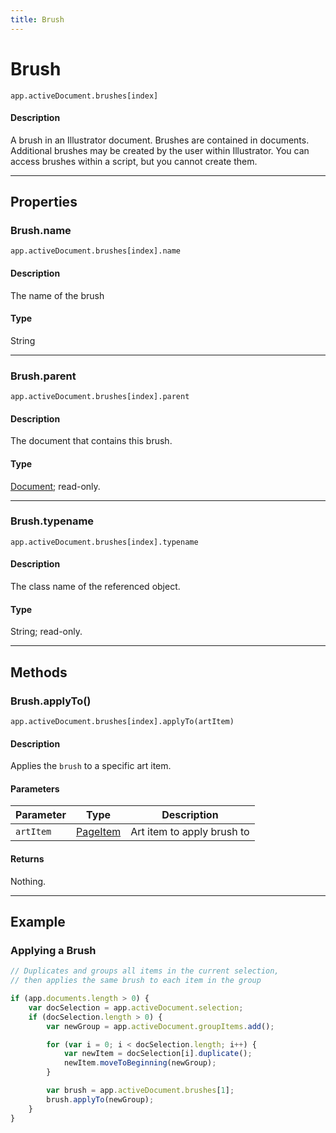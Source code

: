```yaml
---
title: Brush
---
```

# Brush

`app.activeDocument.brushes[index]`

#### Description

A brush in an Illustrator document. Brushes are contained in documents. Additional brushes may be created by the user within Illustrator. You can access brushes within a script, but you cannot create them.

---

## Properties

### Brush.name

`app.activeDocument.brushes[index].name`

#### Description

The name of the brush

#### Type

String

---

### Brush.parent

`app.activeDocument.brushes[index].parent`

#### Description

The document that contains this brush.

#### Type

[Document](.././Document); read-only.

---

### Brush.typename

`app.activeDocument.brushes[index].typename`

#### Description

The class name of the referenced object.

#### Type

String; read-only.

---

## Methods

### Brush.applyTo()

`app.activeDocument.brushes[index].applyTo(artItem)`

#### Description

Applies the `brush` to a specific art item.

#### Parameters

| Parameter |           Type            |        Description         |
| --------- | ------------------------- | -------------------------- |
| `artItem` | [PageItem](.././PageItem) | Art item to apply brush to |

#### Returns

Nothing.

---

## Example

### Applying a Brush

```javascript
// Duplicates and groups all items in the current selection,
// then applies the same brush to each item in the group

if (app.documents.length > 0) {
    var docSelection = app.activeDocument.selection;
    if (docSelection.length > 0) {
        var newGroup = app.activeDocument.groupItems.add();

        for (var i = 0; i < docSelection.length; i++) {
            var newItem = docSelection[i].duplicate();
            newItem.moveToBeginning(newGroup);
        }

        var brush = app.activeDocument.brushes[1];
        brush.applyTo(newGroup);
    }
}
```

